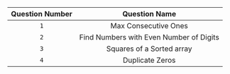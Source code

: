 | Question Number |              Question Name              |
| :-------------: | :-------------------------------------: |
|       `1`       |          Max Consecutive Ones           |
|       `2`       | Find Numbers with Even Number of Digits |
|       `3`       |        Squares of a Sorted array        |
|       `4`       |             Duplicate Zeros             |
